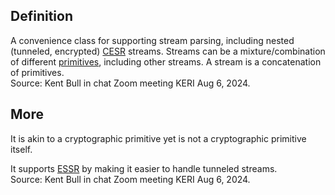 ## Definition
 A convenience class for supporting stream parsing, including nested (tunneled, encrypted) [CESR](CESR) streams. Streams can be a mixture/combination of different [primitives](primitive), including other streams. A stream is a concatenation of primitives.  
Source: Kent Bull in chat Zoom meeting KERI Aug 6, 2024.

## More
It is akin to a cryptographic primitive yet is not a cryptographic primitive itself. 

It supports [ESSR](ESSR) by making it easier to handle tunneled streams.  
Source: Kent Bull in chat Zoom meeting KERI Aug 6, 2024.
